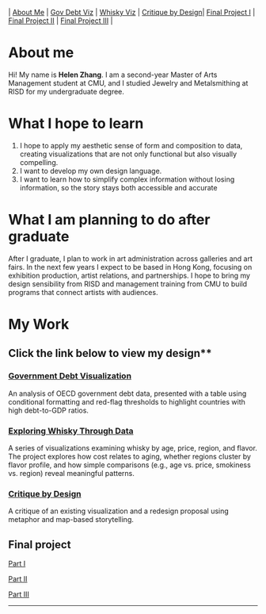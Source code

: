 | [About Me](README.md) | [Gov Debt Viz](dataviz-examples.md) | [Whisky Viz](dataviz-examples-Whisky.md) | [Critique by Design](critique-by-design.md)| [Final Project I](final-project-part-one.md) | [Final Project II](final-project-part-two.md) | [Final Project III](final-project-part-three.md) |

# About me
Hi! My name is **Helen Zhang**. I am a second-year Master of Arts Management student at CMU, and I studied Jewelry and Metalsmithing at RISD for my undergraduate degree.

# What I hope to learn
1. I hope to apply my aesthetic sense of form and composition to data, creating visualizations that are not only functional but also visually compelling.
2. I want to develop my own design language.
3. I want to learn how to simplify complex information without losing information, so the story stays both accessible and accurate

# What I am planning to do after graduate
After I graduate, I plan to work in art administration across galleries and art fairs. In the next few years I expect to be based in Hong Kong, focusing on exhibition production, artist relations, and partnerships. I hope to bring my design sensibility from RISD and management training from CMU to build programs that connect artists with audiences.

# My Work

## Click the link below to view my design**

### [Government Debt Visualization](dataviz-examples.md)  
  An analysis of OECD government debt data, presented with a table using conditional formatting and red-flag thresholds to highlight countries with high debt-to-GDP ratios.  

### [Exploring Whisky Through Data](dataviz-examples-Whisky.md)  
  A series of visualizations examining whisky by age, price, region, and flavor. The project explores how cost relates to aging, whether regions cluster by flavor profile, and how simple comparisons (e.g., age vs. price, smokiness vs. region) reveal meaningful patterns.  

### [Critique by Design](critique-by-design.md)  
  A critique of an existing visualization and a redesign proposal using metaphor and map-based storytelling.  

## Final project
[Part I](final-project-part-one.md)

[Part II](final-project-part-two.md)

[Part III](final-project-part-three.md)

---



